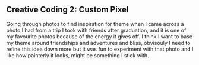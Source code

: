 ## Creative Coding 2: Custom Pixel

Going through photos to find inspiration for theme when I came across a photo I had from a trip I took with friends after graduation, and it is one of my favourite photos because of the energy it gives off. I think I want to base my theme around friendships and adventures and bliss, obvisouly I need to refine this idea down more but it was fun to experiment with that photo and I like how painterly it looks, might be something I stick with. 